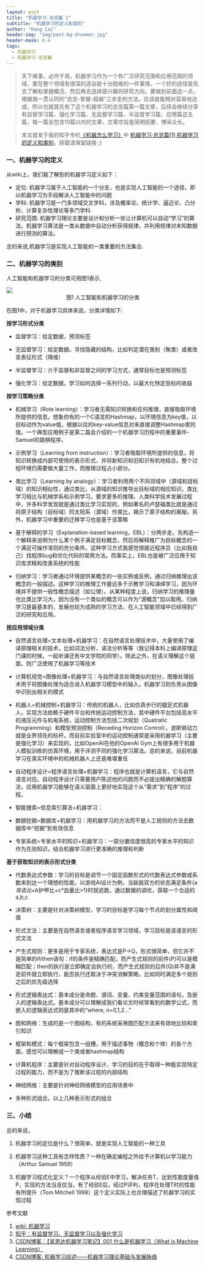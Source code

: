 ```yaml
---
layout: post
title: "机器学习·总览篇 I"
subtitle: "机器学习的定义和类别"
author: "Kang Cai"
header-img: "img/post-bg-dreamer.jpg"
header-mask: 0.4
tags:
  - 机器学习
  - 机器学习·总览篇
---
```


> 天下难事，必作于易。机器学习作为一个有广泛研究范围和应用范围的领域，要在整个领域有很深的造诣是十分困难的一件事情，一个好的途径是先去了解和掌握概况，然后再去选择感兴趣的研究方向。要做到前面这一点，根据我一贯认同的“总览-掌握-超越”三步走的方法，应该是能相对容易地达成，所以也就首先有了这个机器学习的总览篇第一篇文章，后续会继续分享有监督学习篇、强化学习篇、无监督学习篇、半监督学习篇、应用篇这五篇，每一篇会包含10篇以内的文章，文章宗旨是简明扼要、博采众长。

> 本文首发于我的知乎专栏[《机器怎么学习》](https://zhuanlan.zhihu.com/machine-learning-complete)中 [机器学习·总览篇(1) 机器学习的定义和类别](https://zhuanlan.zhihu.com/p/48518974)，转载请保留链接 ;)

### 一、机器学习的定义

从wiki上，我们能了解到的机器学习定义如下：

* 定位: 机器学习属于人工智能的一个分支，也是实现人工智能的一个途径，即以机器学习为手段解决人工智能中的问题
* 学科: 机器学习是一门多领域交叉学科，涉及概率论、统计学、逼近论、凸分析、计算复杂性理论等多门学科
* 研究范围: 机器学习理论主要是设计和分析一些让计算机可以自动“学习”的算法。机器学习算法是一类从数据中自动分析获得规律，并利用规律对未知数据进行预测的算法。

总的来说,机器学习是实现人工智能的一类重要的方法集合.

### 二、机器学习的类别

人工智能和机器学习的分类可用图1表示,

<img src="https://kangcai.github.io/img/in-post/post-ml/2018-10-25-ml-overall-concept-1.png"/>
<center>图1 人工智能和机器学习的分类</center>

在图1中，对于机器学习具体来说，分类详情如下:

**按学习形式分类**

* 监督学习：给定数据，预测标签

* 无监督学习：给定数据，寻找隐藏的结构，比如判定潜在类别（聚类）或者改变表征形式（降维）

* 半监督学习：介于监督和非监督之间的学习方式，通常目标也是预测标签

* 强化学习：给定数据，学习如何选择一系列行动，以最大化特定目标的收益

**按学习策略分类**

* 机械学习（Rote learning）：学习者无需知识转换和任何推理，直接吸取环境所提供的信息。想象你有的一个C语言的Hashmap，以环境信息为key值，以目标动作为value值，根据以往的key-value信息对来直接调整Hashmap里的值。一个典型应用例子是第二篇会介绍的一个机器学习历程中的重要事件-Samuel的跳棋程序。

* 示例学习（Learning from instruction）：学习者吸取环境所提供的信息，将知识转换成内部可使用的表示形式，并将新知识和旧知识有机地结合。整个过程环境仍需要做大量工作，而推理过程占小部分。

* 类比学习（Learning by analogy）：学习者利用两个不同领域中（源域和目标域）的知识相似性，通过类比，从源域的知识推导出目标域的相应知识。类比学习相比与机械学系和示例学习，要求更多的推理。人类科学技术发展过程中，许多科学发现就是通过类比学习实现的，例如著名的卢瑟福类比就是通过将原子结构（目标域）同太阳系（源域）作类比，揭示了原子结构的奥秘。另外，机器学习中重要的迁移学习也是基于该策略

* 基于解释的学习（Explanation-based learning，EBL）：分两步走，先构造一个解释来说明为什么某个例子满足目标概念，然后将解释推广为目标概念的一个满足可操作准则的充分条件。这种学习方式我感觉很接近程序员（比如我自己）找程序bug和优化代码的常用方法。而事实上，EBL也是被广泛应用于知识库求精和改善系统的性能

* 归纳学习：学习者通过环境提供某概念的一些实例或反例，通过归纳推理出该概念的一般描述。这种学习的推理工作量远多于示教学习和演绎学习，因为环境并不提供一般性概念描述（如公理）。从某种程度上说，归纳学习的推理量也比类比学习大，因为没有一个类似的概念可以作为"源概念"加以取用。归纳学习是最基本的，发展也较为成熟的学习方法，在人工智能领域中已经得到广泛的研究和应用。

**按应用领域分类**

* 自然语言处理=文本处理+机器学习：在自然语言处理技术中，大量使用了编译原理相关的技术，比如词法分析，语法分析等等（我记得本科上编译原理这门课的时候，一起听课还有中文学院的同学）。除此之外，在语义理解这个层面，则广泛使用了机器学习等技术

* 计算机视觉=图像处理+机器学习：与自然语言处理类似的划分，图像处理技术用于将图像处理为适合进入机器学习模型中的输入，机器学习则负责从图像中识别出相关的模式

* 机器人=机械控制+机器学习：传统的机器人，比如仿真步行的腿足式机器人，实现方法依赖于硬件平台和传统运动控制方法，其中硬件平台包括高水平的液压元件与机电系统，运动控制方法包括二次规划（Quatratic Programming）和模型预测控制（Receding Horizon Control），波斯顿动力就是业界领先的标杆。而目前实验室中的运动控制通常是采用机器学习（主要是强化学习）来实现的，比如OpenAI在他的OpenAI Gym上有很多用于机器人模拟训练的仿真环境，用于评测不同的强化学习算法。总的来说，目前机器学习在真实环境中的机械机器人上还是难堪重任

* 自动程序设计=程序语言处理+机器学习：程序也就是计算机语言，它与自然语言对应。自动程序设计只需要用户陈述他的问题而不必提出精确的解题算法，应用机器学习能够在语义层面上更好地实现这个从“需求”到“程序”的过程。

* 智能搜索=信息索引算法+机器学习：

* 数据挖掘=数据库+机器学习：用机器学习的方法而不是人工规则的方法去数据库中“挖掘”到有效信息

* 专家系统=专家水平的知识+机器学习：一部分置信度很高的专家水平的知识作为先验知识，结合机器学习进行更准确的推理和判断

**基于获取知识的表示形式分类**

* 代数表达式参数：学习的目标是调节一个固定函数形式的代数表达式参数或系数来到达一个理想的性能，以游戏AI设计为例，当敌我双方的状态满足条件{a*攻击比+b*护甲比+c*血量比>1}时就逃跑，通过数据的调优，获取一个合适的a,b,c

* 决策树：主要是针对决策树模型，学习的目标是学习每个节点的划分属性和阈值

* 形式文法：主要是在自然语言或者程序语言学习领域，学习目标是该语言的形式文法

* 产生式规则：更多是用于专家系统，表达式是P->Q，形式很简单，但它并不是简单的if/then语句：if的条件是精确匹配，而产生式规则的前件(P)可以是模糊匹配；then的执行是立即确定会执行的，而产生式规则的后件(Q)并不是满足前件就立即执行，能否执行还取决于冲突消解策略，比如同时满足多个规则之后的优先级选择

* 形式逻辑表达式：基本成分是命题、谓词、变量、约束变量范围的语句，及嵌入的逻辑表达式。基本成分可以理解成我们看论文时经常看到的数学公式，而嵌入的逻辑表达式则是其中的“where, n=0,1,2...”

* 图和网络：生成的是一个图结构，有的系统采用图匹配方法来有效地比较和索引知识

* 框架和模式：每个框架包含一组槽，用于描述事物（概念和个体）的各个方面，感觉可以理解成一个类或者hashmap结构

* 计算机程序：主要是针对自动程序设计，学习的目的在于取得一种能实现特定过程的能力，而不是为了推断该过程的内部结构

* 神经网络：主要是针对神经网络模型的应用场景中

* 多种形式组合。以上几种表示形式的组合

### 三、小结

总的来说，

1. 机器学习的定位是什么？很简单，就是实现人工智能的一种工具

2. 机器学习这种工具有怎样性质？一种在确定编程之外给予计算机以学习能力（Arthur Samuel 1959）

3. 机器学习程式化定义？一个程序从经验E中学习，解决任务T，达到性能度量值P，实现的方法当且仅当，有了经验E后，经过P评判，程序在处理T时的性能有所提升（Tom Mitchell 1998）这个定义实际上也合理描述了机器学习的实现过程


参考文献

1. [wiki: 机器学习][1]
2. [知乎：有监督学习、无监督学习以及强化学习][2]
3. [CSDN博客：【吴恩达机器学习笔记】001 什么是机器学习（What is Machine Learning）][3]
4. [CSDN博客: 机器学习综述——机器学习理论基础与发展脉络][4]

[1]: (https://zh.wikipedia.org/wiki/%E6%9C%BA%E5%99%A8%E5%AD%A6%E4%B9%A0)
[2]: (https://zhuanlan.zhihu.com/p/26304729)
[3]: (https://blog.csdn.net/shuiyixin/article/details/80171997)
[4]: (https://blog.csdn.net/solomon1558/article/details/40798401)